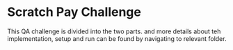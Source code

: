 # Scratch Pay Challenge

This QA challenge is divided into the two parts. and more details about teh implementation, setup and run can be found by navigating to relevant folder.
